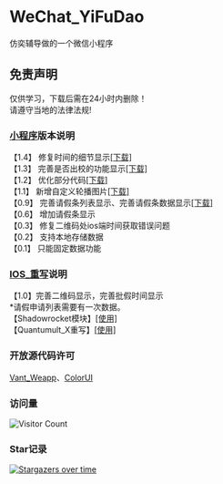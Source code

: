 # WeChat_YiFuDao
仿奕辅导做的一个微信小程序     

## 免责声明   
仅供学习，下载后需在24小时内删除！   
请遵守当地的法律法规!


### [小程序](https://github.com/Eoyz369/WeChat_YiFuDao/tree/main/Wechat_Mini_Program)版本说明  

【1.4】
修复时间的细节显示[[下载]](https://github.com/Eoyz369/WeChat_YiFuDao/releases/tag/V1.4)   
【1.3】
完善是否出校的功能显示[[下载]](https://github.com/Eoyz369/WeChat_YiFuDao/releases/tag/V1.3)   
【1.2】
优化部分代码[[下载]](https://github.com/Eoyz369/WeChat_YiFuDao/releases/tag/V1.2)   
【1.1】
新增自定义轮播图片[[下载]](https://github.com/Eoyz369/WeChat_YiFuDao/releases/tag/V1.1)   
【0.9】
完善请假条列表显示、完善请假条数据显示[[下载]](https://github.com/Eoyz369/WeChat_YiFuDao/releases/tag/V0.9)    
【0.6】
增加请假条显示   
【0.3】
修复二维码处ios端时间获取错误问题  
【0.2】
支持本地存储数据  
【0.1】
只能固定数据功能


### [IOS_重写](https://github.com/Eoyz369/WeChat_YiFuDao/tree/main/IOS_Scripts)说明   
【1.0】完善二维码显示，完善批假时间显示   
*请假申请列表需要有一次数据。   
【Shadowrocket模块】[[使用]](https://raw.githubusercontent.com/Eoyz369/Rule_Config/main/Shadowrocket/module/YiFuDao.module)    
【Quantumult_X重写】[[使用]](https://raw.githubusercontent.com/Eoyz369/Rule_Config/main/QuantumultX/rewrite/YiFuDao.conf)     


### 开放源代码许可   
[Vant_Weapp](https://github.com/youzan/vant-weapp)、[ColorUI](https://github.com/weilanwl/coloruicss)


### 访问量
![Visitor Count](https://profile-counter.glitch.me/WeChat_YiFuDao/count.svg)   

### Star记录

[![Stargazers over time](https://starchart.cc/Eoyz369/WeChat_YiFuDao.svg)](https://github.com/Eoyz369/WeChat_YiFuDao) 

